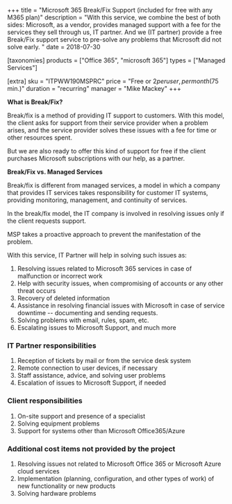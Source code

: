 +++
title = "Microsoft 365 Break/Fix Support (included for free with any M365 plan)"
description = "With this service, we combine the best of both sides: Microsoft, as a vendor, provides managed support with a fee for the services they sell through us, IT partner. And we (IT partner) provide a free Break/Fix support service to pre-solve any problems that Microsoft did not solve early. "
date = 2018-07-30

[taxonomies]
products = ["Office 365", "microsoft 365"]
types = ["Managed Services"]

[extra]
sku = "ITPWW190MSPRC"
price = "Free or $2 per user, per month ($75 min.)"
duration = "recurring"
manager = "Mike Mackey"
+++

**What is Break/Fix?**

Break/fix is a method of providing IT support to customers. With this
model, the client asks for support from their service provider when a
problem arises, and the service provider solves these issues with a fee
for time or other resources spent.

But we are also ready to offer this kind of support for free if the
client purchases Microsoft subscriptions with our help, as a partner.

**Break/Fix vs. Managed Services**

Break/fix is different from managed services, a model in which a
company that provides IT services takes responsibility for customer IT
systems, providing monitoring, management, and continuity of services.

In the break/fix model, the IT company is involved in resolving
issues only if the client requests support.

MSP takes a proactive approach to prevent the manifestation of
the problem.

With this service, IT Partner will help in solving such issues as:

1.  Resolving issues related to Microsoft 365 services in case of
    malfunction or incorrect work
2.  Help with security issues, when compromising of accounts or any
    other threat occurs
3.  Recovery of deleted information
4.  Assistance in resolving financial issues with Microsoft in case of
    service downtime -- documenting and sending requests.
5.  Solving problems with email, rules, spam, etc.
6.  Escalating issues to Microsoft Support, and much more

### IT Partner responsibilities

1.  Reception of tickets by mail or from the service desk system
2.  Remote connection to user devices, if necessary
3.  Staff assistance, advice, and solving user problems
4.  Escalation of issues to Microsoft Support, if needed

### Client responsibilities

1.  On-site support and presence of a specialist
2.  Solving equipment problems
3.  Support for systems other than Microsoft Office365/Azure

### Additional cost items not provided by the project

1.  Resolving issues not related to Microsoft Office 365 or Microsoft
    Azure cloud services
2.  Implementation (planning, configuration, and other types of work) of
    new functionality or new products
3.  Solving hardware problems
